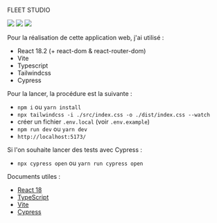 FLEET STUDIO

![](https://img.shields.io/badge/React-61DAFB?style=flat-square&logo=react&logoColor=black)
![](https://img.shields.io/badge/Typescript-3178C6?style=flat-square&logo=typescript&logoColor=white)
![](https://badges.aleen42.com/src/vitejs.svg)

Pour la réalisation de cette application web, j'ai utilisé :

   - React 18.2 (+ react-dom & react-router-dom)
   - Vite
   - Typescript
   - Tailwindcss
   - Cypress

Pour la lancer, la procédure est la suivante :

   - `npm i` ou `yarn install`
   - `npx tailwindcss -i ./src/index.css -o ./dist/index.css --watch`
   - créer un fichier `.env.local` (voir `.env.example`)
   - `npm run dev` ou `yarn dev`
   - `http://localhost:5173/`

Si l'on souhaite lancer des tests avec Cypress :

   - `npx cypress open` ou `yarn run cypress open`

Documents utiles :

   - [React 18](https://reactjs.org/)
   - [TypeScript](https://www.typescriptlang.org/)
   - [Vite](https://vitejs.dev/)
   - [Cypress](https://docs.cypress.io/guides/overview/why-cypress)